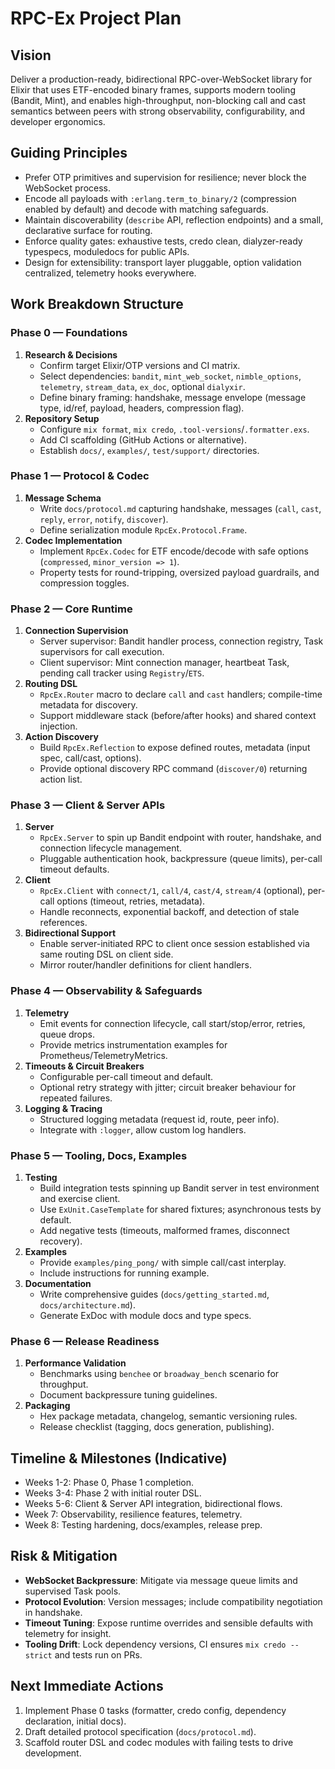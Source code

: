 # RPC-Ex Project Plan

## Vision
Deliver a production-ready, bidirectional RPC-over-WebSocket library for Elixir that uses ETF-encoded binary frames, supports modern tooling (Bandit, Mint), and enables high-throughput, non-blocking call and cast semantics between peers with strong observability, configurability, and developer ergonomics.

## Guiding Principles
- Prefer OTP primitives and supervision for resilience; never block the WebSocket process.
- Encode all payloads with `:erlang.term_to_binary/2` (compression enabled by default) and decode with matching safeguards.
- Maintain discoverability (`describe` API, reflection endpoints) and a small, declarative surface for routing.
- Enforce quality gates: exhaustive tests, credo clean, dialyzer-ready typespecs, moduledocs for public APIs.
- Design for extensibility: transport layer pluggable, option validation centralized, telemetry hooks everywhere.

## Work Breakdown Structure

### Phase 0 — Foundations
1. **Research & Decisions**
   - Confirm target Elixir/OTP versions and CI matrix.
   - Select dependencies: `bandit`, `mint_web_socket`, `nimble_options`, `telemetry`, `stream_data`, `ex_doc`, optional `dialyxir`.
   - Define binary framing: handshake, message envelope (message type, id/ref, payload, headers, compression flag).
2. **Repository Setup**
   - Configure `mix format`, `mix credo`, `.tool-versions`/`.formatter.exs`.
   - Add CI scaffolding (GitHub Actions or alternative).
   - Establish `docs/`, `examples/`, `test/support/` directories.

### Phase 1 — Protocol & Codec
1. **Message Schema**
   - Write `docs/protocol.md` capturing handshake, messages (`call`, `cast`, `reply`, `error`, `notify`, `discover`).
   - Define serialization module `RpcEx.Protocol.Frame`.
2. **Codec Implementation**
   - Implement `RpcEx.Codec` for ETF encode/decode with safe options (`compressed`, `minor_version => 1`).
   - Property tests for round-tripping, oversized payload guardrails, and compression toggles.

### Phase 2 — Core Runtime
1. **Connection Supervision**
   - Server supervisor: Bandit handler process, connection registry, Task supervisors for call execution.
   - Client supervisor: Mint connection manager, heartbeat Task, pending call tracker using `Registry`/`ETS`.
2. **Routing DSL**
   - `RpcEx.Router` macro to declare `call` and `cast` handlers; compile-time metadata for discovery.
   - Support middleware stack (before/after hooks) and shared context injection.
3. **Action Discovery**
   - Build `RpcEx.Reflection` to expose defined routes, metadata (input spec, call/cast, options).
   - Provide optional discovery RPC command (`discover/0`) returning action list.

### Phase 3 — Client & Server APIs
1. **Server**
   - `RpcEx.Server` to spin up Bandit endpoint with router, handshake, and connection lifecycle management.
   - Pluggable authentication hook, backpressure (queue limits), per-call timeout defaults.
2. **Client**
   - `RpcEx.Client` with `connect/1`, `call/4`, `cast/4`, `stream/4` (optional), per-call options (timeout, retries, metadata).
   - Handle reconnects, exponential backoff, and detection of stale references.
3. **Bidirectional Support**
   - Enable server-initiated RPC to client once session established via same routing DSL on client side.
   - Mirror router/handler definitions for client handlers.

### Phase 4 — Observability & Safeguards
1. **Telemetry**
   - Emit events for connection lifecycle, call start/stop/error, retries, queue drops.
   - Provide metrics instrumentation examples for Prometheus/TelemetryMetrics.
2. **Timeouts & Circuit Breakers**
   - Configurable per-call timeout and default.
   - Optional retry strategy with jitter; circuit breaker behaviour for repeated failures.
3. **Logging & Tracing**
   - Structured logging metadata (request id, route, peer info).
   - Integrate with `:logger`, allow custom log handlers.

### Phase 5 — Tooling, Docs, Examples
1. **Testing**
   - Build integration tests spinning up Bandit server in test environment and exercise client.
   - Use `ExUnit.CaseTemplate` for shared fixtures; asynchronous tests by default.
   - Add negative tests (timeouts, malformed frames, disconnect recovery).
2. **Examples**
   - Provide `examples/ping_pong/` with simple call/cast interplay.
   - Include instructions for running example.
3. **Documentation**
   - Write comprehensive guides (`docs/getting_started.md`, `docs/architecture.md`).
   - Generate ExDoc with module docs and type specs.

### Phase 6 — Release Readiness
1. **Performance Validation**
   - Benchmarks using `benchee` or `broadway_bench` scenario for throughput.
   - Document backpressure tuning guidelines.
2. **Packaging**
   - Hex package metadata, changelog, semantic versioning rules.
   - Release checklist (tagging, docs generation, publishing).

## Timeline & Milestones (Indicative)
- Weeks 1-2: Phase 0, Phase 1 completion.
- Weeks 3-4: Phase 2 with initial router DSL.
- Weeks 5-6: Client & Server API integration, bidirectional flows.
- Week 7: Observability, resilience features, telemetry.
- Week 8: Testing hardening, docs/examples, release prep.

## Risk & Mitigation
- **WebSocket Backpressure**: Mitigate via message queue limits and supervised Task pools.
- **Protocol Evolution**: Version messages; include compatibility negotiation in handshake.
- **Timeout Tuning**: Expose runtime overrides and sensible defaults with telemetry for insight.
- **Tooling Drift**: Lock dependency versions, CI ensures `mix credo --strict` and tests run on PRs.

## Next Immediate Actions
1. Implement Phase 0 tasks (formatter, credo config, dependency declaration, initial docs).
2. Draft detailed protocol specification (`docs/protocol.md`).
3. Scaffold router DSL and codec modules with failing tests to drive development.
